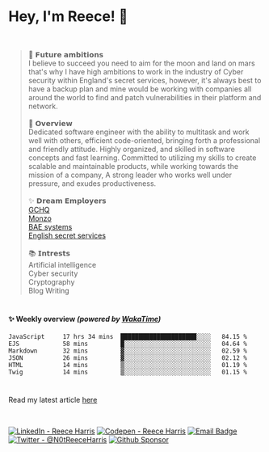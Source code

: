 
# Hey, I'm Reece! 👋

<br>

> 🚀 𝗙𝘂𝘁𝘂𝗿𝗲 𝗮𝗺𝗯𝗶𝘁𝗶𝗼𝗻𝘀 <br>
I believe to succeed you need to aim for the moon and land on mars that's why I have high ambitions to work in the industry of Cyber security within England's secret services, however, it's always best to have a backup plan and mine would be working with companies all around the world to find and patch vulnerabilities in their platform and network. <br> <br>
📝 𝗢𝘃𝗲𝗿𝘃𝗶𝗲𝘄 <br>
Dedicated software engineer with the ability to multitask and work well with others, efficient code-oriented, bringing forth a professional and friendly attitude. Highly organized, and skilled in software concepts and fast learning. Committed to utilizing my skills to create scalable and maintainable products, while working towards the mission of a company, A strong leader who works well under pressure, and exudes productiveness. <br> <br>
✨ 𝗗𝗿𝗲𝗮𝗺 𝗘𝗺𝗽𝗹𝗼𝘆𝗲𝗿𝘀 <br>
[GCHQ](https://www.gchq.gov.uk/) <br>
[Monzo](https://github.com/monzo) <br>
[BAE systems](https://www.baesystems.com/) <br>
[English secret services](https://www.mi5.gov.uk/cyber) <br><br>
📚 𝗜𝗻𝘁𝗿𝗲𝘀𝘁𝘀 <br>
Artificial intelligence <br>
Cyber security <br>
Cryptography  <br>
Blog Writing

# 

#### ✨ Weekly overview *(powered by [WakaTime](https://wakatime.com/))*
<!--START_SECTION:waka-->

```text
JavaScript     17 hrs 34 mins  █████████████████████░░░░   84.15 %
EJS            58 mins         █░░░░░░░░░░░░░░░░░░░░░░░░   04.64 %
Markdown       32 mins         ▓░░░░░░░░░░░░░░░░░░░░░░░░   02.59 %
JSON           26 mins         ▓░░░░░░░░░░░░░░░░░░░░░░░░   02.12 %
HTML           14 mins         ▒░░░░░░░░░░░░░░░░░░░░░░░░   01.19 %
Twig           14 mins         ▒░░░░░░░░░░░░░░░░░░░░░░░░   01.15 %
```

<!--END_SECTION:waka-->


# 

Read my latest article [here](https://reeceharris.net/latest)

<br>

[![LinkedIn - Reece Harris](https://img.shields.io/badge/LinkedIn-0077B5?style=for-the-badge&logo=linkedin&logoColor=white)](https://www.linkedin.com/in/notreeceharris)
[![Codepen - Reece Harris](https://img.shields.io/badge/CodePen-1e1f26?style=for-the-badge&logo=codepen&logoColor=white)](https://codepen.io/notreeceharris)
[![Email Badge](https://img.shields.io/badge/Email-D14836?style=for-the-badge&logo=Mail.Ru&logoColor=white)](mailto:reeceharris@email.com)
[![Twitter - @N0tReeceHarris](https://img.shields.io/badge/Twitter-1DA1F2?style=for-the-badge&logo=twitter&logoColor=white)](https://twitter.com/N0tReeceHarris)
[![Github Sponsor](https://img.shields.io/badge/Sponsor-ca5d9e?style=for-the-badge&logo=github&logoColor=white)](https://github.com/sponsors/NotReeceHarris)
